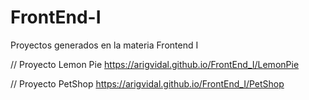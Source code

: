 # FrontEnd-I
Proyectos generados en la materia Frontend I

// Proyecto Lemon Pie
https://arigvidal.github.io/FrontEnd_I/LemonPie

// Proyecto PetShop
https://arigvidal.github.io/FrontEnd_I/PetShop